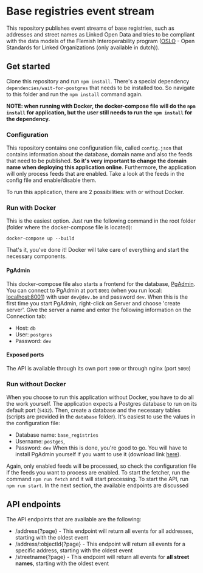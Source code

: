 # Base registries event stream

This repository publishes event streams of base registries, such as addresses and street names as Linked Open Data and tries to be compliant with the data models of the Flemish Interoperability program ([OSLO](https://data.vlaanderen.be/) - Open Standards for Linked Organizations (only available in dutch)).

## Get started

Clone this repository and run `npm install`. There's a special dependency `dependencies/wait-for-postgres` that needs to be installed too. So navigate to this folder and run the `npm install` command again.

**NOTE: when running with Docker, the docker-compose file will do the `npm install` for application, but the user still needs to run the `npm install` for the dependency.**

### Configuration

This repository contains one configuration file, called `config.json` that contains information about the database, domain name and also the feeds that need to be published. **So it's very important to change the domain name when deploying this application online**. Furthermore, the application will only process feeds that are enabled. Take a look at the feeds in the config file and enable/disable them.

To run this application, there are 2 possibilities: with or without Docker.

### Run with Docker

This is the easiest option. Just run the following command in the root folder (folder where the docker-compose file is located):
```
docker-compose up --build
```
That's it, you've done it! Docker will take care of everything and start the necessary components. 

#### PgAdmin

This docker-compose file also starts a frontend for the database, [PgAdmin](https://www.pgadmin.org/). You can connect to PgAdmin at port `8001` (when you run local: [localhost:8001](http://localhost:8001)) with user `dev@dev.be` and password `dev`. When this is the first time you start PgAdmin, right-click on Server and choose 'create server'. Give the server a name and enter the following information on the Connection tab:
- Host: `db`
- User: `postgres`
- Password: `dev`

#### Exposed ports

The API is available through its own port `3000` or through nginx (port `5000`)

### Run without Docker

When you choose to run this application without Docker, you have to do all the work yourself. The application expects a Postgres database to run on its default port (`5432`). Then, create a database and the necessary tables (scripts are provided in the `database` folder). It's easiest to use the values in the configuration file:
- Database name: `base_registries`
- Username: `postges`,
- Password: `dev`
When this is done, you're good to go. You will have to install PgAdmin yourself if you want to use it (download link [here](https://www.pgadmin.org/download/)).

Again, only enabled feeds will be processed, so check the configuration file if the feeds you want to process are enabled. To start the fetcher, run the command `npm run fetch` and it will start processing. To start the API, run `npm run start`. In the next section, the available endpoints are discussed

## API endpoints

The API endpoints that are available are the following:
- /address{?page} - This endpoint will return all events for all addresses, starting with the oldest event
- /address/:objectId{?page} - This endpoint will return all events for a specific address, starting with the oldest event
- /streetname{?page} - This endpoint will return all events for **all street names**, starting with the oldest event

